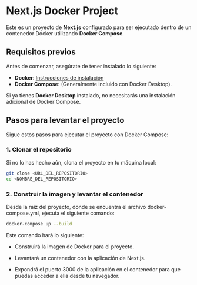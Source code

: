 # Next.js Docker Project

Este es un proyecto de **Next.js** configurado para ser ejecutado dentro de un
contenedor Docker utilizando **Docker Compose**.

## Requisitos previos

Antes de comenzar, asegúrate de tener instalado lo siguiente:

- **Docker**:
  [Instrucciones de instalación](https://docs.docker.com/get-docker/)
- **Docker Compose**: (Generalmente incluido con Docker Desktop).

Si ya tienes **Docker Desktop** instalado, no necesitarás una instalación
adicional de Docker Compose.

## Pasos para levantar el proyecto

Sigue estos pasos para ejecutar el proyecto con Docker Compose:

### 1. Clonar el repositorio

Si no lo has hecho aún, clona el proyecto en tu máquina local:

```bash
git clone <URL_DEL_REPOSITORIO>
cd <NOMBRE_DEL_REPOSITORIO>
```

### 2. Construir la imagen y levantar el contenedor

Desde la raíz del proyecto, donde se encuentra el archivo docker-compose.yml,
ejecuta el siguiente comando:

```bash
docker-compose up --build
```

Este comando hará lo siguiente:

- Construirá la imagen de Docker para el proyecto.

- Levantará un contenedor con la aplicación de Next.js.

- Expondrá el puerto 3000 de la aplicación en el contenedor para que puedas
  acceder a ella desde tu navegador.
